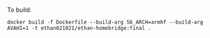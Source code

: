 To build:

`docker build -f Dockerfile --build-arg S6_ARCH=armhf --build-arg AVAHI=1 -t ethan021021/ethan-homebridge:final .`
